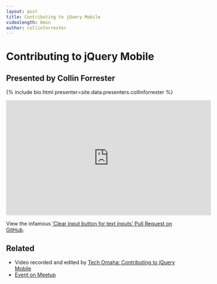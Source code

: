 ```yaml
---
layout: post
title: Contributing to jQuery Mobile
videolength: 6min
author: collinforrester
---
```


# Contributing to jQuery Mobile

## Presented by Collin Forrester

{% include bio.html presenter=site.data.presenters.collinforrester %}

<div class="fluid-width-video-wrapper">
	<iframe width="560" height="315" src="http://www.youtube.com/embed/eiaVF0MectI" frameborder="0" allowfullscreen></iframe>
</div>

View the infamous [‘Clear input button for text inputs’ Pull Request on GitHub](https://github.com/jquery/jquery-mobile/pull/5281).

## Related

* Video recorded and edited by [Tech Omaha: Contributing to jQuery Mobile](http://techomaha.com/2013/01/collin-forrester-contributing-jquery/)
* [Event on Meetup](http://www.meetup.com/nebraskajs/events/87624182/)